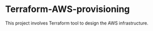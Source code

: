 # Terraform-AWS-provisioning
This project involves Terraform tool to design the AWS infrastructure.
